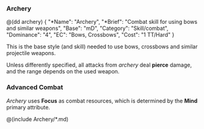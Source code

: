 ### Archery

@(dd archery)
{ 
  "*Name": "Archery",
  "*Brief": "Combat skill for using bows and similar weapons",
  "Base": "mD",
  "Category": "Skill/combat",
  "Dominance": "4",
  "EC": "Bows, Crossbows",
  "Cost": "1 TT/Hard"
}

This is the base style (and skill) needed to use bows, crossbows and similar projectile
weapons.

Unless differently specified, all attacks from *archery* deal __pierce__ damage,
and the range depends on the used weapon.

### Advanced Combat 

*Archery* uses **Focus** as combat resources, which is determined by the **Mind**
primary attribute.

@(include Archery/*.md)
